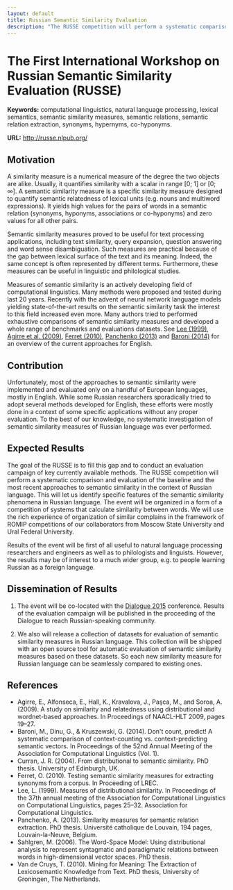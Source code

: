 ```yaml
---
layout: default
title: Russian Semantic Similarity Evaluation
description: "The RUSSE competition will perform a systematic comparison and evaluation of the baseline and the most recent approaches to semantic similarity."
---
```


# The First International Workshop on Russian Semantic Similarity Evaluation (RUSSE)

**Keywords:** computational linguistics, natural language processing, lexical semantics, semantic similarity measures, semantic relations, semantic relation extraction, synonyms, hypernyms, co-hyponyms.

**URL:** <http://russe.nlpub.org/>

## Motivation

A similarity measure is a numerical measure of the degree the two objects are alike. Usually, it quantifies similarity with a scalar in range [0; 1] or [0; ∞]. A semantic similarity measure is a specific similarity measure designed to quantify semantic relatedness of lexical units (e.g. nouns and multiword expressions). It yields high values for the pairs of words in a semantic relation (synonyms, hyponyms, associations or co-hyponyms) and zero values for all other pairs.

Semantic similarity measures proved to be useful for text processing applications, including text similarity, query expansion, question answering and word sense disambiguation. Such measures are practical because of the gap between lexical surface of the text and its meaning. Indeed, the same concept is often represented by different terms. Furthermore, these measures can be useful in linguistic and philological studies.

Measures of semantic similarity is an actively developing field of computational linguistics. Many methods were proposed and tested during last 20 years. Recently with the advent of neural network language models yielding state-of-the-art results on the semantic similarity task the interest to this field increased even more. Many authors tried to performed exhaustive comparisons of semantic similarity measures and developed a whole range of benchmarks and evaluations datasets. See [Lee (1999)](#Lee99), [Agirre et al. (2009)](#Agirre09), [Ferret (2010)](#Ferret10), [Panchenko (2013)](#Panchenko13) and [Baroni (2014)](#Baroni14) for an overview of the current approaches for English.

## Contribution

Unfortunately, most of the approaches to semantic similarity were implemented and evaluated only on a handful of European languages, mostly in English. While some Russian researchers sporadically tried to adopt several methods developed for English, these efforts were mostly done in a context of some specific applications without any proper evaluation. To the best of our knowledge, no systematic investigation of semantic similarity measures of Russian language was ever performed.

## Expected Results

The goal of the RUSSE is to fill this gap and to conduct an evaluation campaign of key currently available methods. The RUSSE competition will perform a systematic comparison and evaluation of the baseline and the most recent approaches to semantic similarity in the context of Russian language. This will let us identify specific features of the semantic similarity phenomena in Russian language. The event will be organized in a form of a competition of systems that calculate similarity between words. We will use the rich experience of organization of similar complains in the framework of ROMIP competitions of our collaborators from Moscow State University and Ural Federal University.

Results of the event will be first of all useful to natural language processing researchers and engineers as well as to philologists and linguists. However, the results may be of interest to a much wider group, e.g. to people learning Russian as a foreign language.

## Dissemination of Results

1. The event will be co-located with the [Dialogue 2015](http://www.dialog-21.ru/en/) conference. Results of the evaluation campaign will be published in the proceeding of the Dialogue to reach Russian-speaking community.

2. We also will release a collection of datasets for evaluation of semantic similarity measures in Russian language. This collection will be shipped with an open source tool for automatic evaluation of semantic similarity measures based on these datasets. So each new similarity measure for Russian language can be seamlessly compared to existing ones.

## References
* Agirre, E., Alfonseca, E., Hall, K., Kravalova, J., Paşca, M., and Soroa, A. (2009). A study on similarity and relatedness using distributional and wordnet-based approaches. In Proceedings of NAACL-HLT 2009, pages 19–27.
* Baroni, M., Dinu, G., & Kruszewski, G. (2014). Don't count, predict! A systematic comparison of context-counting vs. context-predicting semantic vectors. In Proceedings of the 52nd Annual Meeting of the Association for Computational Linguistics (Vol. 1).
* Curran, J. R. (2004). From distributional to semantic similarity. PhD thesis. University of Edinburgh, UK.
* Ferret, O. (2010). Testing semantic similarity measures for extracting synonyms from a corpus. In Proceeding of LREC.
* Lee, L. (1999). Measures of distributional similarity. In Proceedings of the 37th annual meeting of the Association for Computational Linguistics on Computational Linguistics, pages 25–32\. Association for Computational Linguistics.
* Panchenko, A. (2013). Similarity measures for semantic relation extraction. PhD thesis. Université catholique de Louvain, 194 pages, Louvain-la-Neuve, Belgium.
* Sahlgren, M. (2006). The Word-Space Model: Using distributional analysis to represent syntagmatic and paradigmatic relations between words in high-dimensional vector spaces. PhD thesis.
* Van de Cruys, T. (2010). Mining for Meaning: The Extraction of Lexicosemantic Knowledge from Text. PhD thesis, University of Groningen, The Netherlands.
